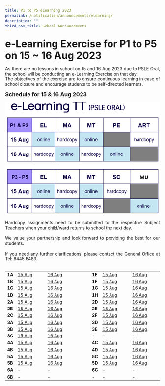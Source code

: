 ```yaml
---
title: P1 to P5 eLearning 2023
permalink: /notification/announcements/elearning/
description: ""
third_nav_title: School Announcements
---
```

<b><font size="6">e-Learning Exercise for P1 to P5 on 15 ~ 16 Aug 2023</font></b>

<div style="text-align:justify;">As there are no lessons in school on 15 and 16 Aug 2023 due to PSLE Oral, the school will be conducting an e-Learning Exercise on that day.<br>
The objectives of the exercise are to ensure continuous learning in case of school closure and encourage students to be self-directed learners.</div>

<b><font size="4">Schedule for 15 &amp; 16 Aug 2023</font></b>

![](/images/Announcement/2023/2023%20oralelearning.png)

<div style="text-align:justify;">Hardcopy assignments need to be submitted to the respective Subject Teachers when your child/ward returns to school the next day.<br><br>We value your partnership and look forward to providing the best for our students.<br><br>If you need any further clarifications, please contact the General Office at Tel: 6445 6483.</div><br>

<table style="width: 100%;"><tbody><tr>
<td style="width: 5%;"><b>1A</b></td>
<td style="width: 20%;"><a href="https://docs.google.com/spreadsheets/d/e/2PACX-1vR7gdkePDOLJRCl6nvmweCwjbN5iHstYl6kBa56fmM5DKGuagZSnOn60aE6A2MHAFWnVBcuzAz43uiU/pubhtml?gid=313733299&amp;single=true" target="_blank">15 Aug</a></td>
<td style="width: 20%;"><a href="https://docs.google.com/spreadsheets/d/e/2PACX-1vR7gdkePDOLJRCl6nvmweCwjbN5iHstYl6kBa56fmM5DKGuagZSnOn60aE6A2MHAFWnVBcuzAz43uiU/pubhtml?gid=505620777&amp;single=true" target="_blank">16 Aug</a></td>
<td style="width: 10%;"> </td>
<td style="width: 5%;"><b>1E</b></td>
<td style="width: 20%;"><a href="https://docs.google.com/spreadsheets/d/e/2PACX-1vR0bPwbtYL7yQoG7Z58pxlMKobqsTZ2HFvMjhMFMuGVsDrLFxkCiBV3L_BIndn6rAMDyCrL0m96nkax/pubhtml?gid=1464243270&amp;single=true" target="_blank">15 Aug</a></td>
<td style="width: 20%;"><a href="https://docs.google.com/spreadsheets/d/e/2PACX-1vR0bPwbtYL7yQoG7Z58pxlMKobqsTZ2HFvMjhMFMuGVsDrLFxkCiBV3L_BIndn6rAMDyCrL0m96nkax/pubhtml?gid=2128485440&amp;single=true" target="_blank">16 Aug</a></td>
</tr><tr>
<td><b>1B</b></td>
<td><a href="https://docs.google.com/spreadsheets/d/e/2PACX-1vSes6Y-QlcW8rNd5MNsdZbzBgDW3vmQbKhT8Addl2vxmU2EKUid3NvSfkFeePyz53QIPgPhQOVwpIMx/pubhtml?gid=1896268354&amp;single=true" target="_blank">15 Aug</a></td>
<td><a href="https://docs.google.com/spreadsheets/d/e/2PACX-1vSes6Y-QlcW8rNd5MNsdZbzBgDW3vmQbKhT8Addl2vxmU2EKUid3NvSfkFeePyz53QIPgPhQOVwpIMx/pubhtml?gid=580538391&amp;single=true" target="_blank">16 Aug</a></td>
<td> </td>
<td><b>1F</b></td>
<td><a href="https://docs.google.com/spreadsheets/d/e/2PACX-1vSCbsUFWP466jDbMozjbguZl-8yRNkhftcjIgJRV_g_l_ro1YO2ECyMh-YeFcFmdFu3tKt5pO8a6HNY/pubhtml?gid=1578380530&amp;single=true" target="_blank">15 Aug</a></td>
<td><a href="https://docs.google.com/spreadsheets/d/e/2PACX-1vSCbsUFWP466jDbMozjbguZl-8yRNkhftcjIgJRV_g_l_ro1YO2ECyMh-YeFcFmdFu3tKt5pO8a6HNY/pubhtml?gid=503562293&amp;single=true" target="_blank">16 Aug</a></td>
</tr><tr>
<td><b>1C</b></td>
<td><a href="https://docs.google.com/spreadsheets/d/e/2PACX-1vRogiemGvM8g1Cbp2Icv4AAGYLoCBQq3houfNf-TPm3rrnrJravJt4k3PauOZ91p9Eg_j2TF0xJt_X-/pubhtml?gid=657170701&amp;single=true" target="_blank">15 Aug</a></td>
<td><a href="https://docs.google.com/spreadsheets/d/e/2PACX-1vRogiemGvM8g1Cbp2Icv4AAGYLoCBQq3houfNf-TPm3rrnrJravJt4k3PauOZ91p9Eg_j2TF0xJt_X-/pubhtml?gid=972254805&amp;single=true" target="_blank">16 Aug</a></td>
	<td> </td>
<td><b>1G</b></td>
<td><a href="https://docs.google.com/spreadsheets/d/e/2PACX-1vQCGHtWrrdUC6HT6h7XQCs1MDYz_uGxt_uk5egS_HkrhsLG8SklxaHfgqxUYVxp8nH_hshFulQz-8DQ/pubhtml?gid=208272174&amp;single=true" target="_blank">15 Aug</a></td>
<td><a href="https://docs.google.com/spreadsheets/d/e/2PACX-1vQCGHtWrrdUC6HT6h7XQCs1MDYz_uGxt_uk5egS_HkrhsLG8SklxaHfgqxUYVxp8nH_hshFulQz-8DQ/pubhtml?gid=526177353&amp;single=true" target="_blank">16 Aug</a></td>
</tr><tr>
<td><b>1D</b></td>
<td><a href="https://docs.google.com/spreadsheets/d/e/2PACX-1vSG0mc1AFzLWrDM2ANcAskZRNFpIIu3DrLG0sJovIHLseCsVJ6VPnfzJuXl7C8meRNIufPSkMSW-ygQ/pubhtml?gid=1695679730&amp;single=true" target="_blank">15 Aug</a></td>
<td><a href="https://docs.google.com/spreadsheets/d/e/2PACX-1vSG0mc1AFzLWrDM2ANcAskZRNFpIIu3DrLG0sJovIHLseCsVJ6VPnfzJuXl7C8meRNIufPSkMSW-ygQ/pubhtml?gid=2020928166&amp;single=true" target="_blank">16 Aug</a></td>
<td> </td>
<td><b>1H</b></td>
<td><a href="https://docs.google.com/spreadsheets/d/e/2PACX-1vSG0mc1AFzLWrDM2ANcAskZRNFpIIu3DrLG0sJovIHLseCsVJ6VPnfzJuXl7C8meRNIufPSkMSW-ygQ/pubhtml?gid=2020928166&amp;single=true" target="_blank">15 Aug</a></td>
<td><a href="https://docs.google.com/spreadsheets/d/e/2PACX-1vQi_7f--ffNWw3TNGsNk4Hnlo6dzxQCLc1iu9U-spycLO-IbJ4YjXvgeq8-rZS90TciprsbqmdFS7ov/pubhtml?gid=167190104&amp;single=true" target="_blank">16 Aug</a></td>
</tr><tr>
<td><b>2A</b></td>
<td><a href="https://docs.google.com/spreadsheets/d/e/2PACX-1vRrzO4muteu3KzBG8CDRiEL4SFBBu2hssaNJ3tC5n2IBbiDr7GsRrIE0Rr9UaUgU_p6QFEM_EjgKp2Y/pubhtml?gid=1372202086&amp;single=true" target="_blank">15 Aug</a></td>
<td><a href="https://docs.google.com/spreadsheets/d/e/2PACX-1vRrzO4muteu3KzBG8CDRiEL4SFBBu2hssaNJ3tC5n2IBbiDr7GsRrIE0Rr9UaUgU_p6QFEM_EjgKp2Y/pubhtml?gid=62143996&amp;single=true" target="_blank">16 Aug</a></td>
<td> </td>
<td><b>2D</b></td>
<td><a href="https://docs.google.com/spreadsheets/d/e/2PACX-1vSnV_uKYWP26-muU3U-yCXdI5_7ZV9c_GpeGx0UaP1cAdMd1qQSR0aiC1Wb8-ncGlnDBWucPo7Q8rhJ/pubhtml?gid=1746340811&amp;single=true" target="_blank">15 Aug</a></td>
<td><a href="https://docs.google.com/spreadsheets/d/e/2PACX-1vSnV_uKYWP26-muU3U-yCXdI5_7ZV9c_GpeGx0UaP1cAdMd1qQSR0aiC1Wb8-ncGlnDBWucPo7Q8rhJ/pubhtml?gid=1318666102&amp;single=true" target="_blank">16 Aug</a></td>
</tr><tr>
<td><b>2B</b></td>
<td><a href="https://docs.google.com/spreadsheets/d/e/2PACX-1vT76VPQ8vGk45F-ygd87iH416PtpfqvNwZpXMKeIXPpVa4hM30YKKGhQxzHe9yz4NIaGcmw7jXGshAA/pubhtml?gid=1590712806&amp;single=true" target="_blank">15 Aug</a></td>
<td><a href="https://docs.google.com/spreadsheets/d/e/2PACX-1vT76VPQ8vGk45F-ygd87iH416PtpfqvNwZpXMKeIXPpVa4hM30YKKGhQxzHe9yz4NIaGcmw7jXGshAA/pubhtml?gid=292262335&amp;single=true" target="_blank">16 Aug</a></td>
<td> </td>
<td><b>2E</b></td>
<td><a href="https://docs.google.com/spreadsheets/d/e/2PACX-1vRKZ8C2skpiad9RdiAYqKFU17rZXnlQ7vSkC4kBongSqtGNze3XO6LZHc9nIbFsH21F1kWo66mo6sBk/pubhtml?gid=1238132951&amp;single=true" target="_blank">15 Aug</a></td>
<td><a href="https://docs.google.com/spreadsheets/d/e/2PACX-1vRKZ8C2skpiad9RdiAYqKFU17rZXnlQ7vSkC4kBongSqtGNze3XO6LZHc9nIbFsH21F1kWo66mo6sBk/pubhtml?gid=1900474671&amp;single=true" target="_blank">16 Aug</a></td>
</tr><tr>
<td><b>2C</b></td>
<td><a href="https://docs.google.com/spreadsheets/d/e/2PACX-1vTr_iTFk_nCWW6PQjYzwM9zhYQ9ndCnP4McmiSslA97yirEdzXNA0VhClNs-9VaR9rAgBUNIDJMtRaQ/pubhtml?gid=1596140875&amp;single=true" target="_blank">15 Aug</a></td>
<td><a href="https://docs.google.com/spreadsheets/d/e/2PACX-1vTr_iTFk_nCWW6PQjYzwM9zhYQ9ndCnP4McmiSslA97yirEdzXNA0VhClNs-9VaR9rAgBUNIDJMtRaQ/pubhtml?gid=1323004715&amp;single=true" target="_blank">16 Aug</a></td>
<td> </td>
<td><b>2F</b></td>
<td><a href="https://docs.google.com/spreadsheets/d/e/2PACX-1vQxXNE-PinRpVgT1wP_jvH5C7H1_bceaxqbeWugqFag8yx-Ll-GkkM2uYMx0NA8_bNGQN5En-0oGgTm/pubhtml?gid=82718741&amp;single=true" target="_blank">15 Aug</a></td>
<td><a href="https://docs.google.com/spreadsheets/d/e/2PACX-1vQxXNE-PinRpVgT1wP_jvH5C7H1_bceaxqbeWugqFag8yx-Ll-GkkM2uYMx0NA8_bNGQN5En-0oGgTm/pubhtml?gid=885829313&amp;single=true" target="_blank">16 Aug</a></td>
</tr><tr>
<td><b>3A</b></td>
<td><a href="https://docs.google.com/spreadsheets/d/e/2PACX-1vRWDh894PRbjxq-_KMdwUi29L1nCdvoIChRuQtRprJZVKA1cQM5sZviEa3KjovREQvXpSfTSP52Seey/pubhtml?gid=1781735368&amp;single=true" target="_blank">15 Aug</a></td>
<td><a href="https://docs.google.com/spreadsheets/d/e/2PACX-1vRWDh894PRbjxq-_KMdwUi29L1nCdvoIChRuQtRprJZVKA1cQM5sZviEa3KjovREQvXpSfTSP52Seey/pubhtml?gid=1131729304&amp;single=true" target="_blank">16 Aug</a></td>
<td> </td>
<td><b>3D</b></td>
<td><a href="https://docs.google.com/spreadsheets/d/e/2PACX-1vQaoarC-4dflfrt7f4uVqO1LV8cqgYrOA2rKFZbWYRta7vontw-FKVEtElriiVZvWfDI1oGHhxhWYkE/pubhtml?gid=433190702&amp;single=true" target="_blank">15 Aug</a></td>
<td><a href="https://docs.google.com/spreadsheets/d/e/2PACX-1vQaoarC-4dflfrt7f4uVqO1LV8cqgYrOA2rKFZbWYRta7vontw-FKVEtElriiVZvWfDI1oGHhxhWYkE/pubhtml?gid=1759041450&amp;single=true" target="_blank">16 Aug</a></td>
</tr><tr>
<td><b>3B</b></td>
<td><a href="https://docs.google.com/spreadsheets/d/e/2PACX-1vQ68gaWcqZ62D_t0DD3pCDGefI18GBSjpHk1DRVMm8hzaidOtP75EAdl8GkBey9uN6DeP6KPSON4yv9/pubhtml?gid=151302070&amp;single=true" target="_blank">15 Aug</a></td>
<td><a href="https://docs.google.com/spreadsheets/d/e/2PACX-1vQ68gaWcqZ62D_t0DD3pCDGefI18GBSjpHk1DRVMm8hzaidOtP75EAdl8GkBey9uN6DeP6KPSON4yv9/pubhtml?gid=378635781&amp;single=true" target="_blank">16 Aug</a></td>
<td> </td>
<td><b>3E</b></td>
<td><a href="https://docs.google.com/spreadsheets/d/e/2PACX-1vRPhOC-ndwtmxk1j67Wrhkgw1KJ4bGiAtZWWQJpKlIGGRn5MdhxoQ75MsjnAMZDBpKWHHlknqpd4WK0/pubhtml?gid=1475310333&amp;single=true" target="_blank">15 Aug</a></td>
<td><a href="https://docs.google.com/spreadsheets/d/e/2PACX-1vRPhOC-ndwtmxk1j67Wrhkgw1KJ4bGiAtZWWQJpKlIGGRn5MdhxoQ75MsjnAMZDBpKWHHlknqpd4WK0/pubhtml?gid=838088410&amp;single=true" target="_blank">16 Aug</a></td>
</tr><tr>
<td><b>3C</b></td>
<td><a href="https://docs.google.com/spreadsheets/d/e/2PACX-1vSOUd3nwDJ8AFnAFzJZMShzG9oOrLAs-xBLSoAYQRcn_b8hT-XVC3dudyrbFMzNvQh78joGa85lultl/pubhtml?gid=1916120084&amp;single=true" target="_blank">15 Aug</a></td>
<td><a href="https://docs.google.com/spreadsheets/d/e/2PACX-1vSOUd3nwDJ8AFnAFzJZMShzG9oOrLAs-xBLSoAYQRcn_b8hT-XVC3dudyrbFMzNvQh78joGa85lultl/pubhtml?gid=104468011&amp;single=true" target="_blank">16 Aug</a></td>
<td> </td>
<td>-</td>
<td>-</td>
<td>-</td>
</tr><tr>
<td><b>4A</b></td>
<td><a href="https://docs.google.com/spreadsheets/d/e/2PACX-1vQ-rsAthBWtLeSAFHrPazgpP2PfKHv5rUuWtVWNfxcLD83mbxxCmwJH14Krnj8E3c2vncUZrdpYFa9r/pubhtml?gid=1331194294&amp;single=true" target="_blank">15 Aug</a></td>
<td><a href="https://docs.google.com/spreadsheets/d/e/2PACX-1vQ-rsAthBWtLeSAFHrPazgpP2PfKHv5rUuWtVWNfxcLD83mbxxCmwJH14Krnj8E3c2vncUZrdpYFa9r/pubhtml?gid=1079957515&amp;single=true" target="_blank">16 Aug</a></td>
<td> </td>
<td><b>4C</b></td>
<td><a href="https://docs.google.com/spreadsheets/d/e/2PACX-1vTyTjVFPIrpQf7OHb36w0S0FRC8u9gH36jWqgTt4J9OI-fgdW9To_7Ye5XQ7sVNLZ1xSLb_wdE04Hr2/pubhtml?gid=636747969&amp;single=true" target="_blank">15 Aug</a></td>
<td><a href="https://docs.google.com/spreadsheets/d/e/2PACX-1vTyTjVFPIrpQf7OHb36w0S0FRC8u9gH36jWqgTt4J9OI-fgdW9To_7Ye5XQ7sVNLZ1xSLb_wdE04Hr2/pubhtml?gid=938492210&amp;single=true" target="_blank">16 Aug</a></td>
</tr><tr>
<td><b>4B</b></td>
<td><a href="https://docs.google.com/spreadsheets/d/e/2PACX-1vR_mjrPOVFDMlB2O-MAAn2SwKNdcysSJ-mRnN5owIPT_5GGyswWIqB-aTdixjbnkCBaPpNHY4roiYrK/pubhtml?gid=1657514444&amp;single=true" target="_blank">15 Aug</a></td>
<td><a href="https://docs.google.com/spreadsheets/d/e/2PACX-1vR_mjrPOVFDMlB2O-MAAn2SwKNdcysSJ-mRnN5owIPT_5GGyswWIqB-aTdixjbnkCBaPpNHY4roiYrK/pubhtml?gid=283268419&amp;single=true" target="_blank">16 Aug</a></td>
<td> </td>
<td><b>4D</b></td>
<td><a href="https://docs.google.com/spreadsheets/d/e/2PACX-1vT4e-2pdH6yBPeG8Hvgay9iDWeWueHWrgJmRJq120qjfvkSbcnlcUevS_0s4bUKtoDF2dIkoOwtmyVX/pubhtml?gid=1527936744&amp;single=true" target="_blank">15 Aug</a></td>
<td><a href="https://docs.google.com/spreadsheets/d/e/2PACX-1vT4e-2pdH6yBPeG8Hvgay9iDWeWueHWrgJmRJq120qjfvkSbcnlcUevS_0s4bUKtoDF2dIkoOwtmyVX/pubhtml?gid=763611484&amp;single=true" target="_blank">16 Aug</a></td>
</tr><tr>
<td><b>5A</b></td>
<td><a href="https://docs.google.com/spreadsheets/d/e/2PACX-1vQt8mAyCAFwZF_7joHaWQtOs22wUDvQML6NauOm1DOFrK5LxXURKYKKEkXdin1NjNQ82wG1SgU2OrE7/pubhtml?gid=685389519&amp;single=true" target="_blank">15 Aug</a></td>
<td><a href="https://docs.google.com/spreadsheets/d/e/2PACX-1vQt8mAyCAFwZF_7joHaWQtOs22wUDvQML6NauOm1DOFrK5LxXURKYKKEkXdin1NjNQ82wG1SgU2OrE7/pubhtml?gid=1595777020&amp;single=true" target="_blank">16 Aug</a></td>
<td> </td>
<td><b>5C</b></td>
<td><a href="https://docs.google.com/spreadsheets/d/e/2PACX-1vTCwQhKVLKleN3YY8sKBjIoC7-DwdrRfh98IzR3FYECRQTdQrPDre4_6lMH4hf3r4zepLWOAs3n_R8m/pubhtml?gid=89626892&amp;single=true" target="_blank">15 Aug</a></td>
<td><a href="https://docs.google.com/spreadsheets/d/e/2PACX-1vTCwQhKVLKleN3YY8sKBjIoC7-DwdrRfh98IzR3FYECRQTdQrPDre4_6lMH4hf3r4zepLWOAs3n_R8m/pubhtml?gid=1244703680&amp;single=true" target="_blank">16 Aug</a></td>
</tr><tr>
<td><b>5B</b></td>
<td><a href="https://docs.google.com/spreadsheets/d/e/2PACX-1vTD0Qm7QLefQVfa8qquB4MYB9wvPGhpDKVUCQGX39LdCvrCZ6jJ36eiwVjHHbsa-WVAs-mmdv9SGj1L/pubhtml?gid=14935859&amp;single=true" target="_blank">15 Aug</a></td>
<td><a href="https://docs.google.com/spreadsheets/d/e/2PACX-1vTD0Qm7QLefQVfa8qquB4MYB9wvPGhpDKVUCQGX39LdCvrCZ6jJ36eiwVjHHbsa-WVAs-mmdv9SGj1L/pubhtml?gid=122438297&amp;single=true" target="_blank">16 Aug</a></td>
<td> </td>
<td><b>5D</b></td>
<td><a href="https://docs.google.com/spreadsheets/d/e/2PACX-1vQ54HNo8wkU_o0V2eef_iBanV4CFd294LH7or5g2idS6r1J6GPh0HCTq6Um4cx-CVjte0LDe8TxwL5m/pubhtml?gid=1032436147&amp;single=true" target="_blank">15 Aug</a></td>
<td><a href="https://docs.google.com/spreadsheets/d/e/2PACX-1vQ54HNo8wkU_o0V2eef_iBanV4CFd294LH7or5g2idS6r1J6GPh0HCTq6Um4cx-CVjte0LDe8TxwL5m/pubhtml?gid=104167649&amp;single=true" target="_blank">16 Aug</a></td>
</tr><tr>
<td><b>6A</b></td>
<td>-</td>
<td>-</td>
<td> </td>
<td><b>6C</b></td>
<td>-</td>
<td>-</td>
</tr><tr>
<td><b>6B</b></td>
<td>-</td>
<td>-</td>
<td> </td>
<td>-</td>
<td>-</td>
<td>-</td>
</tr></tbody></table><br>